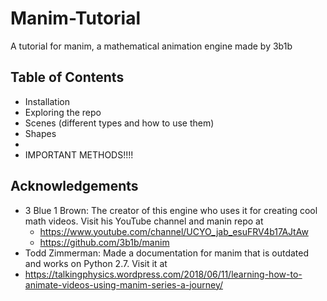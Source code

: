 # Manim-Tutorial
A tutorial for manim, a mathematical animation engine made by 3b1b
## Table of Contents
* Installation
* Exploring the repo
* Scenes (different types and how to use them)
* Shapes
* 
* IMPORTANT METHODS!!!!
##


## Acknowledgements
* 3 Blue 1 Brown: The creator of this engine who uses it for creating cool math videos. Visit his YouTube channel and manin repo at 
  * https://www.youtube.com/channel/UCYO_jab_esuFRV4b17AJtAw
  * https://github.com/3b1b/manim
* Todd Zimmerman: Made a documentation for manim that is outdated and works on Python 2.7. Visit it at
 * https://talkingphysics.wordpress.com/2018/06/11/learning-how-to-animate-videos-using-manim-series-a-journey/
